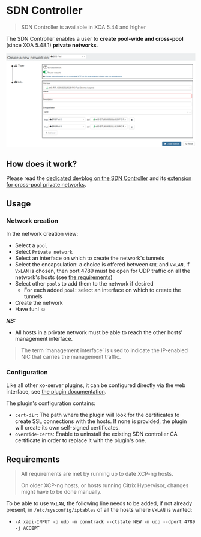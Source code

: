 # SDN Controller

> SDN Controller is available in XOA 5.44 and higher

The SDN Controller enables a user to **create pool-wide and cross-pool** (since XOA 5.48.1) **private networks**.

![](./assets/sdn-controller.png)

## How does it work?

Please read the [dedicated devblog on the SDN Controller](https://xen-orchestra.com/blog/xo-sdn-controller/) and its [extension for cross-pool private networks](https://xen-orchestra.com/blog/devblog-3-extending-the-sdn-controller/).

## Usage

### Network creation

In the network creation view:
- Select a `pool`
- Select `Private network`
- Select an interface on which to create the network's tunnels
- Select the encapsulation: a choice is offered between `GRE` and `VxLAN`, if `VxLAN` is chosen, then port 4789 must be open for UDP traffic on all the network's hosts (see [the requirements](#requirements))
- Select other `pool`s to add them to the network if desired
  - For each added `pool`: select an interface on which to create the tunnels
- Create the network
- Have fun! ☺

***NB:***
- All hosts in a private network must be able to reach the other hosts' management interface.
> The term ‘management interface’ is used to indicate the IP-enabled NIC that carries the management traffic.

### Configuration

Like all other xo-server plugins, it can be configured directly via
the web interface, see [the plugin documentation](https://xen-orchestra.com/docs/plugins.html).

The plugin's configuration contains:
- `cert-dir`: The path where the plugin will look for the certificates to create SSL connections with the hosts.
If none is provided, the plugin will create its own self-signed certificates.
- `override-certs`: Enable to uninstall the existing SDN controller CA certificate in order to replace it with the plugin's one.

## Requirements

> All requirements are met by running up to date XCP-ng hosts.
>
> On older XCP-ng hosts, or hosts running Citrix Hypervisor, changes might have to be done manually.

To be able to use `VxLAN`, the following line needs to be added, if not already present, in `/etc/sysconfig/iptables` of all the hosts where `VxLAN` is wanted:
- `-A xapi-INPUT -p udp -m conntrack --ctstate NEW -m udp --dport 4789 -j ACCEPT`
